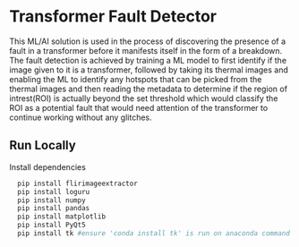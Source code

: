 
# Transformer Fault Detector

This ML/AI solution is used in the process of discovering the
presence of a fault in a transformer before it manifests itself in the form of a breakdown. The
fault detection is achieved by training a ML model to first identify if the image given to it is a transformer, followed by taking its thermal images and enabling
the ML to identify any hotspots that can be picked from the thermal images and then reading the metadata to determine if the region of intrest(ROI) is actually beyond
the set threshold which would classify the ROI as a potential fault that would need attention of the transformer to continue working without any glitches.
## Run Locally

Install dependencies

```bash
  pip install flirimageextractor
  pip install loguru
  pip install numpy
  pip install pandas
  pip install matplotlib
  pip install PyQt5
  pip install tk #ensure 'conda install tk' is run on anaconda command prompt
```
